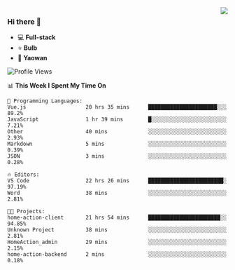 <img  align="right" src="https://github-readme-stats.vercel.app/api?username=LolipopJ&show_icons=true&count_private=true&hide_title=true&include_all_commits=true&theme=vue">

### Hi there 👋

- :computer: **Full-stack**
- :star: **Bulb**
- :pill: **Yaowan**

<!--START_SECTION:waka-->
![Profile Views](http://img.shields.io/badge/Profile%20Views-0-blue)

📊 **This Week I Spent My Time On** 

```text
💬 Programming Languages: 
Vue.js                   20 hrs 35 mins      ██████████████████████░░░   89.2% 
JavaScript               1 hr 39 mins        █░░░░░░░░░░░░░░░░░░░░░░░░   7.21% 
Other                    40 mins             ░░░░░░░░░░░░░░░░░░░░░░░░░   2.93% 
Markdown                 5 mins              ░░░░░░░░░░░░░░░░░░░░░░░░░   0.39% 
JSON                     3 mins              ░░░░░░░░░░░░░░░░░░░░░░░░░   0.28%

🔥 Editors: 
VS Code                  22 hrs 26 mins      ████████████████████████░   97.19% 
Word                     38 mins             ░░░░░░░░░░░░░░░░░░░░░░░░░   2.81%

🐱‍💻 Projects: 
home-action-client       21 hrs 54 mins      ███████████████████████░░   94.85% 
Unknown Project          38 mins             ░░░░░░░░░░░░░░░░░░░░░░░░░   2.81% 
HomeAction_admin         29 mins             ░░░░░░░░░░░░░░░░░░░░░░░░░   2.15% 
home-action-backend      2 mins              ░░░░░░░░░░░░░░░░░░░░░░░░░   0.18%

```


<!--END_SECTION:waka-->
